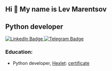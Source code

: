 ## Hi 👋 My name is Lev Marentsov
## Python developer

<div id="badges">
  <a href="https://www.linkedin.com/in/lev-marentsov-944a85366/">
    <img src="https://img.shields.io/badge/LinkedIn-blue?style=for-the-badge&logo=linkedin&logoColor=white" alt="LinkedIn Badge"/>
  </a>
  <a href="https://t.me/fartunatec">
    <img src="https://img.shields.io/badge/Telegram-blue?style=for-the-badge&logo=telegram&logoColor=white" alt="Telegram Badge"/>
  </a>
  
### Education:
- Python developer, [Hexlet](https://ru.hexlet.io): [certificate]()
